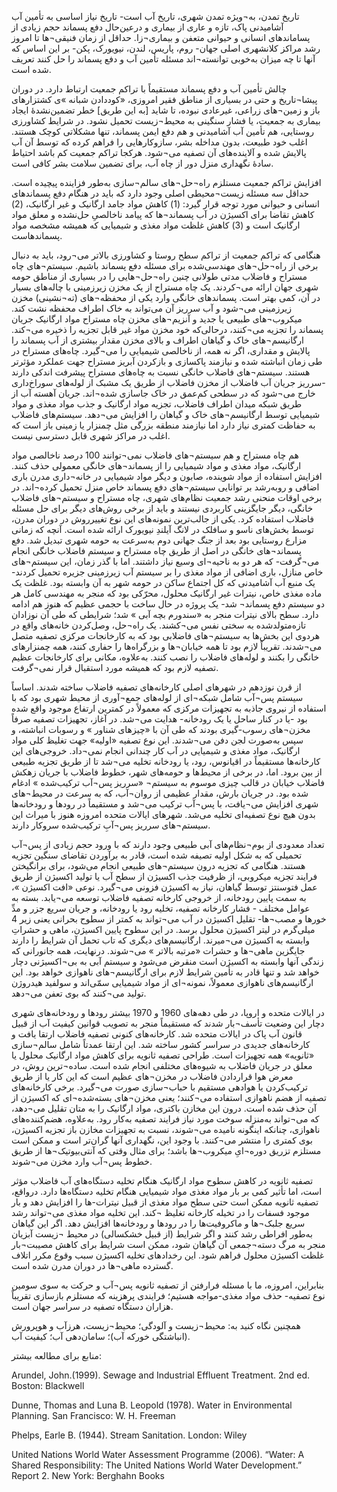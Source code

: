   تاریخ تمدن، به¬ویژه تمدن شهری، تاریخ آب است- تاریخ نیاز اساسی به تأمین آب آشامیدنی پاک، تازه و عاری از بیماری و درعین‌حال دفع پسماند حجم زیادی از پساماندهای انسانی و حیوانی متعفن و بیماری¬زا. حداقل از زمان فنیقی¬ها تا امروز رشد مراکز کلانشهری اصلی جهان- روم، پاریس، لندن، نیویورک، پکن- بر این اساس که آنها تا چه میزان به‌خوبی توانسته¬اند مسئله تأمین آب و دفع پسماند را حل کنند تعریف شده است.

 چالش تأمین آب و دفع پسماند مستقیماً با تراکم جمعیت ارتباط دارد. در دوران پیشا¬تاریخ و حتی در بسیاری از مناطق فقیر امروزی، «کود‌دادن شبانه »ی کشتزارهای باز و زمین¬های زراعی، غیرعادی نبوده، تا شاید [به این طریق] خطر تضمین‌نشدۀ ایجاد بیماری به جمعیت، یا فشار سنگینی به محیط¬زیست تحمیل نشود. در شرایط کشاورزی روستایی، هم تأمین آب آشامیدنی و هم دفع ایمن پسماند، تنها مشکلاتی کوچک هستند. اغلب خود طبیعت، بدون مداخله بشر، سازوکارهایی را فراهم کرده که توسط آن آب پالایش شده و آلاینده‌های آن تصفیه می¬شود. هرکجا تراکم جمعیت کم باشد احتیاط سادۀ نگهداری منزل دور از چاه آب، برای تضمین سلامت بشر کافی است.

افزایش تراکم جمعیت مستلزم راه¬حل¬های سالم¬سازی به‌طور فزاینده پیچیده است. حداقل سه مسئله زیست¬محیطی اصلی وجود دارد که باید در هنگام دفع پسماندهای انسانی و حیوانی مورد توجه قرار گیرد: (1) کاهش مواد جامد ارگانیک و غیر ارگانیک، (2) کاهش تقاضا برای اکسیژن در آب پسماند¬ها که پیامد ناخالصیِ حل‌نشده و معلق مواد ارگانیک است و (3) کاهش غلظت مواد مغذی و شیمیایی که همیشه مشخصه مواد پسماندهاست.

هنگامی که تراکم جمعیت از تراکم سطح روستا و کشاورزی بالاتر می¬رود، باید به دنبال برخی از راه¬حل¬های مهندسی‌شده برای مسئله دفع پسماند باشیم. سیستم¬های چاه مستراح و فاضلاب مدتی طولانی چنین راه¬حل¬هایی را در بسیاری از مناطق حومه شهری جهان ارائه می¬کردند. یک چاه مستراح از یک مخزن زیرزمینی با چاله‌های بسیار در آن، کمی بهتر است. پسماندهای خانگی وارد یکی از محفظه¬‌های (ته¬نشینی) مخزن زیرزمینی می¬شود و آب سرریز آن می‌تواند به خاک اطراف محفظه نشت کند. میکروب¬های طبیعی یا جدید و آنزیم¬های مخزن چاه مستراح مواد ارگانیک جریان پسماند را تجزیه می¬کنند، درحالی‌که خود مخزن مواد غیر قابل تجزیه را ذخیره می¬کند. ارگانیسم¬های خاک و گیاهان اطراف و بالای مخزن مقدار بیشتری از آب پسماند را پالایش و مقداری، اگر نه همه، از ناخالصی شیمیایی را می¬گیرد. چاه‌های مستراح در طی زمان انباشته شده و نیازمند پاکسازی و بازکردن آبریز مستراح جهت عملکرد مؤثرتر هستند. سیستم¬های فاضلاب خانگی نسبت به چاه‌های مستراح پیشرفت اندکی دارند -سرریز جریان آب فاضلاب از مخزن فاضلاب از طریق یک مشبک از لوله‌های سوراخ‌داری خارج می¬شود که در سطحی کم‌عمق در خاک جاسازی شده¬اند. جریان آهسته آب از طریق شبکه میدان اطراف فاضلاب، تجزیه مواد ارگانیک و جذب مواد مغذی و مواد شیمیایی توسط ارگانیسم¬های خاک و گیاهان را افزایش می¬دهد. سیستم‌های فاضلاب به حفاظت کمتری نیاز دارد اما نیازمند منطقه بزرگی مثل چمنزار یا زمینی باز است که اغلب در مراکز شهری قابل دسترسی نیست.

هم چاه مستراح و هم سیستم¬های فاضلاب نمی¬توانند 100 درصد ناخالصی مواد ارگانیک، مواد مغذی و مواد شیمیایی را از پسماند¬های خانگی معمولی حذف کنند. افزایش استفاده از مواد شوینده، صابون و دیگر مواد شیمیایی در خانه¬داری مدرن باری اضافی و روبه‌رشد بر توانایی سیستم¬های دفع پسماند خاص منزل تحمیل کرده¬اند. در برخی اوقات منحنی رشد جمعیت نظام‌های شهری، چاه مستراح و سیستم¬های فاضلاب خانگی، دیگر جایگزینی کاربردی نیستند و باید از برخی روش‌های دیگر برای حل مسئله فاضلاب استفاده کرد. یکی از جالب‌ترین نمونه‌های این نوع تغییرروش در دوران مدرن، توسط بخش‌های ناسو و سافلک در لانگ آیلندِ نیویورک ارائه شده است. آنچه که زمانی مزارع روستایی بود بعد از جنگ جهانی دوم به‌سرعت به حومه شهری تبدیل شد. دفع پسماند¬های خانگی در اصل از طریق چاه مستراح و سیستم فاضلاب خانگی انجام می¬گرفت- که هر دو به ناحیه¬ای وسیع نیاز داشتند. اما با گذر زمان، این سیستم¬های خاص منازل، باری اضافی از مواد مغذی را بر سیستم آب زیرزمینی جزیره تحمیل کردند- یک منبع آب آشامیدنی که کل اجتماع ساکن در حومه شهر به آن وابسته بود. غلظت یک ماده مغذی خاص، نیترات غیر ارگانیک محلول، محرّکی بود که منجر به مهندسی کامل هر دو سیستم دفع پسماند¬ شد- یک پروژه در حال ساخت با حجمی عظیم که هنوز هم ادامه دارد. سطح بالای نیترات منجر به «سندورم بچه آبی » شد؛ شرایطی که طی آن نوزادان تازه‌متولد‌شده به سختی نفس می¬کشند. یک راه¬حل، وصل‌کردن خانه‌های واقع در هردوی این بخش‌ها به سیستم¬های فاضلابی بود که به کارخانجات مرکزی تصفیه متصل می¬شدند. تقریباً لازم بود تا همه خیابان¬ها و بزرگراه‌ها را حفاری کنند، همه چمنزارهای خانگی را بکنند و لوله‌های فاضلاب را نصب کنند. به‌علاوه، مکانی برای کارخانجات عظیم تصفیه لازم بود که همیشه مورد استقبال قرار نمی¬گرفت.

از قرن نوزدهم در شهرهای اصلی کارخانه‌های تصفیه فاضلاب ساخته شدند. اساساً سیستم پس¬آب شامل شبکه¬ای از لوله‌های جمع¬آوری از محیط شهری بود که با استفاده از نیروی جاذبه به تجهیزات مرکزی که معمولاً در کمترین ارتفاع موجود واقع شده بود -یا در کنار ساحل یا یک رودخانه- هدایت می¬شد. در آغاز، تجهیزات تصفیه صرفاً مخزن¬های رسوب-گیری بودند که طی آن با «چیزهای شناور » و رسوبات انباشته، و سپس به‌صورت لجن دفن می¬شدند. این نوع تصفیه «اولیه» جهت تغلیظ کلی مواد ارگانیک، مواد مغذی و شیمیایی در آب کار چندانی انجام نمی¬داد. خروجی‌های این کارخانه‌ها مستقیماً در اقیانوس، رود، یا رودخانه تخلیه می¬شد تا از طریق تجزیه طبیعی از بین برود. اما، در برخی از محیط‌ها و حومه‌های شهر، خطوط فاضلاب با جریان زهکش فاضلاب خیابان در قالب چیزی موسوم به سیستم¬ «سرریز پس¬آب ترکیب‌شده » ادغام شده بود. در جریان بارش، مقدار عظیمی از روان¬آب، که به سرعت در محیط¬های شهری افزایش می¬یافت، با پس¬آب ترکیب می¬شد و مستقیماً در رودها و رودخانه‌ها بدون هیچ نوع تصفیه‌ای تخلیه می‌شد. شهرهای ایالات متحده امروزه هنوز با میراث این سیستم¬های سرریز پس¬آبِ ترکیب‌شده سروکار دارند.

تعداد معدودی از بوم¬نظام‌های آبی طبیعی وجود دارند که با ورود حجم زیادی از پس¬آب تحمیلی که به شکل اولیه تصیفه شده است، قادر به برآوردن تقاضای سنگین تجزیه هستند. هنگامی که تجزیه درون سیستم¬های طبیعی انجام می‌شود، برای برانگیختن فرایند تجزیه میکروبی، از ظرفیت جذب اکسیژن از سطح آب یا تولید اکسیژن از طریق عمل فتوسنتز توسط گیاهان، نیاز به اکسیژن فزونی می¬گیرد. نوعی «افت اکسیژن »، به سمت پایین رودخانه، از خروجی کارخانه تصفیه فاضلاب توسعه می¬یابد. بسته به عوامل مختلف - فشار کارخانه تصفیه، تخلیه رود یا رودخانه، و جریان سریع جزر و مدِّ خورها و مصب¬ها- تقلیل اکسیژن در آب می¬تواند به کمتر از سطوح بحرانی یعنی زیر 4 میلی‌گرم در لیتر اکسیژن محلول برسد. در این سطوح پایین اکسیژن، ماهی و حشراتِ وابسته به اکسیژن می¬میرند. ارگانیسم‌های دیگری که تاب تحمل آن شرایط را دارند جایگزین ماهی¬ها و حشرات «مرتبه بالاتر » می¬شوند. درنهایت، همه جانورانی که زندگی آنها وابسته به اکسیژن است منقرض می‌شود و سیستم آبی به بی¬اکسیژنی دچار خواهد شد و تنها قادر به تأمین شرایط لازم برای ارگانیسم¬های ناهوازی خواهد بود. این ارگانیسم‌های ناهوازی معمولاً، نمونه¬ای از مواد شیمیایی سمّی‌اند و سولفید هیدروژن تولید می¬کنند که بوی تعفن می¬دهد.

در ایالات متحده و اروپا، در طی دهه‌های 1960 و 1970 بیشتر رودها و رودخانه‌های شهری دچار این وضعیت تأسف¬بار شدند که مستقیماً منجر به تصویب قوانین کیفیت آب از قبیل قانون آب پاک در ایالات متحده شد. کارخانه‌های کنونی تصفیه فاضلاب ارتقا یافت و کارخانه‌های جدیدی در سراسر کشور ساخته شد. این ارتقا عمدتاً شامل سالم¬سازی «ثانویه» همه تجهیزات است. طراحی تصفیه ثانویه برای کاهش مواد ارگانیک محلول یا معلق در جریان فاضلاب به شیوه‌های مختلفی انجام شده است. ساده¬ترین روش، در معرض هوا قرار‌دادن فاضلاب در مخزن¬های عظیم است که این کار یا از طریق ترکیب‌کردن یا هوادهی مستقیم با حباب¬سازی صورت می¬گیرد. برخی کارخانه‌های تصفیه از هضم ناهوازی استفاده می¬کنند؛ یعنی مخزن¬های بسته‌شده¬ای که اکسیژن از آن حذف شده است. درون این مخازن باکتری، مواد ارگانیک را به متان تقلیل می¬دهد، که می¬تواند به‌منزله سوخت مورد نیاز فرایند تصفیه به‌کار رود. به‌علاوه، هضم‌کننده‌های ناهوازی، چنانکه اینگونه نامیده می¬شوند، نسبت به تجهیزات مخازن باز تجزیه اکسیژن، بوی کمتری را منتشر می¬کنند. با وجود این، نگهداری آنها گران‌تر است و ممکن است مستلزم تزریق دوره¬ایِ میکروب¬ها باشد؛ برای مثال وقتی که آنتی‌بیوتیک¬ها از طریق خطوط پس¬آب وارد مخزن می¬شوند.

تصفیه ثانویه در کاهش سطوح مواد ارگانیک هنگام تخلیه دستگاه‌های آب فاضلاب مؤثر است، اما تأثیر کمی بر بار مواد مغذی مواد شیمیایی هنگام تخلیه دستگاه‌ها دارد. درواقع، تصفیه ثانویه ممکن است حتی سطح مواد مغذی از قبیل نیترات-ها را افزایش دهد و بار موجود فسفات را در تخیله کارخانه تغلیظ ¬کند. این تخلیه مواد مغذی می¬تواند رشد سریع جلبک¬ها و ماکروفیت‌ها را در رودها و رودخانه‌ها افزایش دهد. اگر این گیاهان به‌طور افراطی رشد کنند و اگر شرایط (از قبیل خشکسالی) در محیط ¬زیست آبزیان منجر به مرگ دسته¬جمعی آن گیاهان شود، ممکن است شرایط برای کاهش مصیبت¬بار غلظت اکسیژن محلول فراهم شود. این رخدادهای تخلیه اکسیژن سبب وقوع مکرر اتلاف گسترده ماهی¬ها در دوران مدرن شده است.

بنابراین، امروزه، ما با مسئله فرارفتن از تصفیه ثانویه پس¬آب و حرکت به سوی سومین نوع تصفیه- حذف مواد مغذی-مواجه هستیم؛ فرایندی پرهزینه که مستلزم بازسازی تقریباً هزاران دستگاه تصفیه در سراسر جهان است.

  


همچنین نگاه کنید به: محیط¬زیست و آلودگی؛ محیط¬زیست، هرزآب و هوپرورش (انباشتگی خورکه آب)؛ سامان‌دهی آب؛ کیفیت آب.

منابع برای مطالعه بیشتر:

 Arundel, John.(1999). Sewage and Industrial Effluent Treatment. 2nd ed. Boston: Blackwell

 Dunne, Thomas and Luna B. Leopold (1978). Water in Environmental Planning. San Francisco: W. H. Freeman

 Phelps, Earle B. (1944). Stream Sanitation. London: Wiley

 United Nations World Water Assessment Programme (2006). “Water: A Shared Responsibility: The United Nations World Water Development.” Report 2. New York: Berghahn Books

  


  


  


 